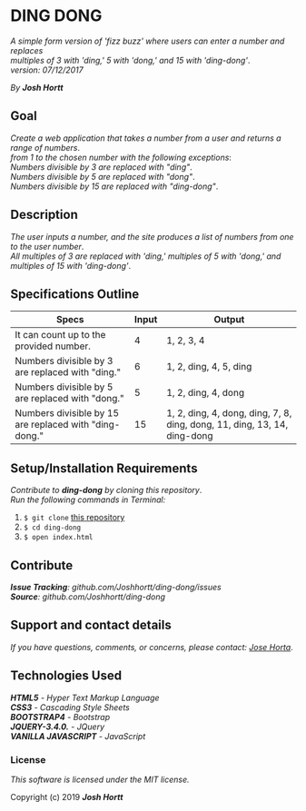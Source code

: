 # DING DONG

_A simple form version of 'fizz buzz' where users can enter a number and replaces_<br/>
_multiples of 3 with 'ding,' 5 with 'dong,' and 15 with 'ding-dong'_.<br/>
_version: 07/12/2017_

_By **Josh Hortt**_

## Goal
_Create a web application that takes a number from a user and returns a range of numbers_.<br/>
_from 1 to the chosen number with the following exceptions_:<br/>
_Numbers divisible by 3 are replaced with "ding"_.<br/>
_Numbers divisible by 5 are replaced with "dong"_.<br/>
_Numbers divisible by 15 are replaced with "ding-dong"_.

## Description

_The user inputs a number, and the site produces a list of numbers from one to the user number_.<br/>
_All multiples of 3 are replaced with 'ding,' multiples of 5 with 'dong,' and multiples of 15 with 'ding-dong'_.

## Specifications Outline

| Specs                                                  | Input | Output                                                                   |
|--------------------------------------------------------|-------|--------------------------------------------------------------------------|
| It can count up to the provided number.                | 4     | 1, 2, 3, 4                                                               |
| Numbers divisible by 3 are replaced with "ding."       | 6     | 1, 2, ding, 4, 5, ding                                                   |
| Numbers divisible by 5 are replaced with "dong."       | 5     | 1, 2, ding, 4, dong                                                      |
| Numbers divisible by 15 are replaced with "ding-dong." | 15    | 1, 2, ding, 4, dong, ding, 7, 8, ding, dong, 11, ding, 13, 14, ding-dong |

## Setup/Installation Requirements
_Contribute to **ding-dong** by cloning this repository_.<br/>
_Run the following commands in Terminal:_

1. `$ git clone` [this repository](https://github.com/joshhortt/ding-dong.git)
2. `$ cd ding-dong`
3. `$ open index.html`

## Contribute

_**Issue Tracking**: github.com/Joshhortt/ding-dong/issues_<br/>
_**Source**: github.com/Joshhortt/ding-dong_

## Support and contact details

_If you have questions, comments, or concerns, please contact: [Jose Horta](joshhortt@yahoo.com)_.

## Technologies Used

_**HTML5** - Hyper Text Markup Language_<br/>
_**CSS3** - Cascading Style Sheets_<br/>
_**BOOTSTRAP4** - Bootstrap_</br>
_**JQUERY-3.4.0.** - JQuery_</br>
_**VANILLA JAVASCRIPT** - JavaScript_

### License
*This software is licensed under the MIT license.*

Copyright (c) 2019 **_Josh Hortt_**

